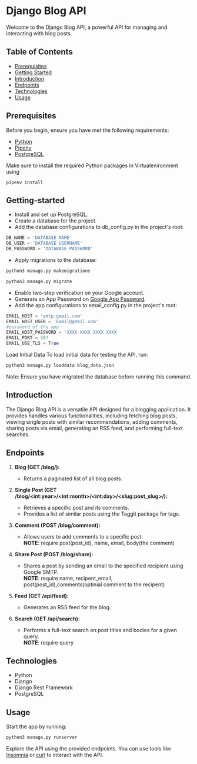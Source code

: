 # Django Blog API

Welcome to the Django Blog API, a powerful API for managing and interacting with blog posts.

## Table of Contents

- [Prerequisites](#Prerequisites)
- [Getting Started](#getting-started)
- [Introduction](#introduction)
- [Endpoints](#endpoints)
- [Technologies](#technologies)
- [Usage](#usage)

## Prerequisites

Before you begin, ensure you have met the following requirements:

- [Python](https://www.python.org/)
- [Pipenv](https://pipenv.pypa.io/)
- [PostgreSQL](https://www.postgresql.org/)

Make sure to install the required Python packages in Virtualenironment using 
```
pipenv install
```

## Getting-started

- Install and set up PostgreSQL.
- Create a database for the project.
- Add the database configurations to db_config.py in the project's root:
``` python
DB_NAME = 'DATABASE NAME'
DB_USER = 'DATABASE USERNAME'
DB_PASSWORD = 'DATABASE PASSWORD'
```
- Apply migrations to the database:
``` bash
python3 manage.py makemigrations
```
``` bash
python3 manage.py migrate
```
- Enable two-step verification on your Google account.
- Generate an App Password on [Google App Password](https://myaccount.google.com/apppasswords).
- Add the app configurations to email_config.py in the project's root:
``` python
EMAIL_HOST = 'smtp.gmail.com'
EMAIL_HOST_USER = 'Email@gmail.com'
#password of the app
EMAIL_HOST_PASSWORD = 'XXXX XXXX XXXX XXXX'
EMAIL_PORT = 587
EMAIL_USE_TLS = True
```
Load Initial Data
To load initial data for testing the API, run:
``` bash
python3 manage.py loaddata blog_data.json
```
Note: Ensure you have migrated the database before running this command.

## Introduction

The Django Blog API is a versatile API designed for a blogging application. It provides handles various functionalities, including fetching blog posts, viewing single posts with similar recommendations, adding comments, sharing posts via email, generating an RSS feed, and performing full-text searches.

## Endpoints

1. **Blog (GET /blog/):**
   - Returns a paginated list of all blog posts.

2. **Single Post (GET /blog/\<int:year\>/\<int:month\>/\<int:day\>/\<slug:post_slug\>/):**
   - Retrieves a specific post and its comments.
   - Provides a list of similar posts using the Taggit package for tags.

3. **Comment (POST /blog/comment):**
   - Allows users to add comments to a specific post.<br>
   **NOTE**: require post(post_id), name, email, body(the comment)

4. **Share Post (POST /blog/share):**
   - Shares a post by sending an email to the specified recipient using Google SMTP.<br>
   **NOTE**: require name, recipent_email, post(post_id),comments(optinial comment to the recipent)

5. **Feed (GET /api/feed):**
   - Generates an RSS feed for the blog.

6. **Search (GET /api/search):**
   - Performs a full-text search on post titles and bodies for a given query.<br>
   **NOTE**: require query

## Technologies

- Python
- Django
- Django Rest Framework
- PostgreSQL

## Usage

Start the app by running:
``` bash
python3 manage.py runserver
```
Explore the API using the provided endpoints. You can use tools like [Insomnia](https://insomnia.rest/) or [curl](https://curl.se/) to interact with the API.